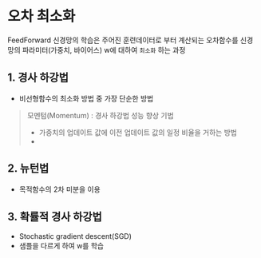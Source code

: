 # 오차 최소화 
FeedForward 신경망의 학습은 주어진 훈련데이터로 부터 계산되는 오차함수를 신경망의 파라미터(가중치, 바이어스) w에 대하여 `최소화` 하는 과정

## 1. 경사 하강법
* 비선형함수의 최소화 방법 중 가장 단순한 방법

> 모멘텀(Momentum) : 경사 하강법 성능 향상 기법 
> * 가중치의 업데이트 값에 이전 업데이트 값의 일정 비율을 거하는 방법 
> * 

## 2. 뉴턴법
* 목적함수의 2차 미분을 이용 

## 3. 확률적 경사 하강법 
* Stochastic gradient descent(SGD)
* 샘플을 다르게 하여 w를 학습



